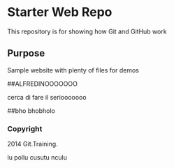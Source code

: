 # Starter Web Repo

This repository is for showing how Git and GitHub work

## Purpose

Sample website with plenty of files for demos

##ALFREDINOOOOOOO

cerca di fare il seriooooooo

##bho
bhobholo

### Copyright
2014 Git.Training.

lu pollu cusutu nculu